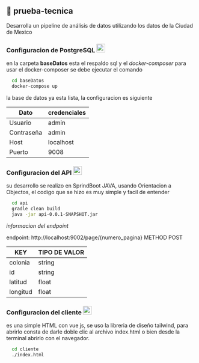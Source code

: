 ## 🚀 prueba-tecnica
Desarrolla un pipeline de análisis de datos utilizando los datos de la Ciudad de Mexico

### Configuracion de PostgreSQL  <img width="23px" src="https://cdn-icons-png.flaticon.com/512/5968/5968342.png" alt="pg Icon" />

en la carpeta **baseDatos** esta el respaldo sql y el _docker-composer_
para usar el docker-composer se debe ejecutar el comando

```bash
  cd baseDatos
  docker-compose up
```



la base de datos ya esta lista, la configuracion 
es siguiente

| Dato       | credenciales |
|------------|--------------|
| Usuario    | admin        |
| Contraseña | admin        |
| Host       | localhost    |
| Puerto     | 9008         |

### Configuracion del API <img width="23px" src="https://cdn-icons-png.flaticon.com/512/5968/5968282.png" alt="pg Icon" />

su desarrollo se realizo en SprindBoot JAVA, usando Orientacion a Objectos,
el codigo que se hizo es muy simple y facil de entender

```bash
  cd api
  gradle clean build
  java -jar api-0.0.1-SNAPSHOT.jar
```
_informacion del endpoint_

endpoint: http://localhost:9002/page/{numero_pagina}
METHOD POST

| KEY        | TIPO DE VALOR |
|------------|---------------|
| colonia    | string        |
| id | string        |
| latitud       | float         |
| longitud     | float         |

### Configuracion del cliente <img width="23px" src="https://cdn-icons-png.flaticon.com/512/9205/9205980.png" alt="pg Icon" />

es una simple HTML con vue js, se uso la libreria de diseño tailwind, para abrirlo consta de darle doble clic al archivo index.html
o bien desde la terminal abrirlo con el navegador.

```bash
  cd cliente
  ./index.html
```